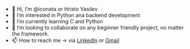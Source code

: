 - 👋 Hi, I’m @iconata or Hristo Vasilev
- 👀 I’m interested in Python ana backend development
- 🌱 I’m currently learning C and Python
- 💞️ I’m looking to collaborate on any beginner friendly project, no matter the framework.
- 📫 How to reach me -> via [LinkedIn](https://www.linkedin.com/in/hristo-vasilev-0472154b/) or [Gmail](hristo39@gmail.com)

<!---
iconata/iconata is a ✨ special ✨ repository because its `README.md` (this file) appears on your GitHub profile.
You can click the Preview link to take a look at your changes.
--->

